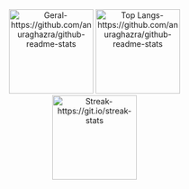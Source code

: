 <!-- ## :metal: :headphones: :man_technologist: -->

<!-- [![Github Badge](https://img.shields.io/badge/-Github-000?style=flat-square&logo=Github&logoColor=white&link=https://github.com/JonnathanRiquelmo)](https://github.com/JonnathanRiquelmo) -->
<!-- [![Linkedin Badge](https://img.shields.io/badge/-LinkedIn-blue?style=flat-square&logo=Linkedin&logoColor=white&link=https://www.linkedin.com/in/jonnathan-riquelmo/)](https://www.linkedin.com/in/jonnathan-riquelmo/) -->
<!-- [![Gmail Badge](https://img.shields.io/badge/-Gmail-c14438?style=flat-square&logo=Gmail&logoColor=white&link=mailto:jonnathan.riquelmo@gmail.com)](mailto:jonnathan.riquelmo@gmail.com) -->
<!-- [![Instagram Badge](https://img.shields.io/badge/-Instagram-C13584?style=flat-square&labelColor=C13584&logo=instagram&logoColor=white&link=https://www.instagram.com/u53r.n07.f0und/)](https://www.instagram.com/u53r.n07.f0und/) -->


<!-- ## Hello, stranger! :wave: -->

<!-- - I'm a brazilian guy with green skin and a long orange hair who likes technology and black coffee. :coffee:
    - Obviously I can electrocute people too, like <a href = "https://en.wikipedia.org/wiki/Blanka" target="_blank">Blanka</a>. ⚡⚡⚡ <br><br>
- I have a Bachelor's degree in Information Systems (2014) and Software Engineering (2019). :woozy_face: <br>
    - As if that wasn't enough, I recently obtained a Master's degree in Software Engineering (2022). :face_with_spiral_eyes:
- Member of the research group called _Laboratory of Empirical Studies in Software Engineering_ (LESSE - Unipampa). 
    - Passionate about the design, implementation and use of DSLs. <br><br>
- I like Djent and Melodeath bands. 
    - I consider In Flames' Colony and Clayman to be two of the best albums ever made.
- Ironically, i'm a metalhead who secretly listens to a lot of Hip hop from time to time. 
    - Don't judge me. 🥸 <br><br>
- Last but not least, supporter of the <a href = "https://www.gnu.org/philosophy/floss-and-foss.en.html" target="_blank">FLOSS</a> movement.

### That said, have a nice day! :blush::ok_hand: -->

<!-- *** -->

<div align="center">

<!-- [![GitHub Streak](https://github-readme-streak-stats.herokuapp.com/?user=JonnathanRiquelmo&theme=dracula)](https://git.io/streak-stats)
</br>
[![Anurag's GitHub stats](https://github-readme-stats.vercel.app/api?username=JonnathanRiquelmo&hide=stars&theme=dracula&count_private=true&show_icons=true)](https://github.com/anuraghazra/github-readme-stats)
</br>
[![Top Langs](https://github-readme-stats.vercel.app/api/top-langs/?username=JonnathanRiquelmo&hide=css,html&layout=compact&theme=dracula&langs_count=10)](https://github.com/anuraghazra/github-readme-stats) -->

  <div align="center"> 
    <img height="150em" alt="Geral-https://github.com/anuraghazra/github-readme-stats" src="https://github-readme-stats.vercel.app/api?username=JonnathanRiquelmo&hide=stars&theme=dracula&count_private=true&show_icons=true" />
    <img height="150em" alt="Top Langs-https://github.com/anuraghazra/github-readme-stats" src="https://github-readme-stats.vercel.app/api/top-langs/?username=JonnathanRiquelmo&hide=css,html&layout=compact&theme=dracula&langs_count=10" />
  </div>

  <div align="center"> 
    <img height="150em" alt="Streak-https://git.io/streak-stats" src="https://github-readme-streak-stats.herokuapp.com/?user=JonnathanRiquelmo&theme=dracula" />
  </div>

<!-- ![Profile views](https://gpvc.arturio.dev/JonnathanRiquelmo) -->

</div>
